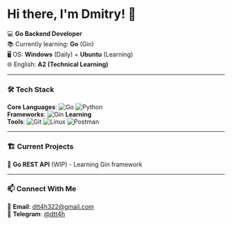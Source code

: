 # Hi there, I'm Dmitry! 👋 

💻 **Go Backend Developer**  
📚 Currently learning: **Go** (Gin)  
🖥️ OS: **Windows** (Daily) + **Ubuntu** (Learning)  
🌐 English: **A2 (Technical Learning)**  

---

### 🛠️ Tech Stack

**Core Languages**: ![Go](https://img.shields.io/badge/Go-00ADD8?style=flat&logo=go&logoColor=white)  ![Python](https://img.shields.io/badge/Python-3776AB?style=flat&logo=python&logoColor=white)    
**Frameworks**: ![Gin](https://img.shields.io/badge/Gin-00ADD8?style=flat&logo=go&logoColor=white) **Learning**  
**Tools**: ![Git](https://img.shields.io/badge/Git-F05032?style=flat&logo=git&logoColor=white) ![Linux](https://img.shields.io/badge/Ubuntu-E95420?style=flat&logo=ubuntu&logoColor=white) ![Postman](https://img.shields.io/badge/Postman-FF6C37?style=flat&logo=postman&logoColor=white)

---

### 🏗️ Current Projects

🔸 **Go REST API** (WIP) - Learning Gin framework

---

### 📫 Connect With Me

📧 **Email**: dtt4h322@gmail.com  
💬 **Telegram**: [@dtt4h](https://t.me/dtt4h)   

